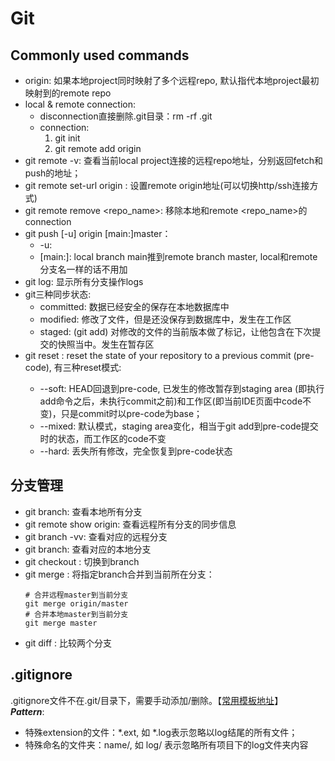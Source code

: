 # Git


## Commonly used commands
* origin: 如果本地project同时映射了多个远程repo, 默认指代本地project最初映射到的remote repo
* local & remote connection:
    - disconnection直接删除.git目录：rm -rf .git
    - connection: 
        1) git init
        2) git remote add origin <remote url>
* git remote -v: 查看当前local project连接的远程repo地址，分别返回fetch和push的地址；
* git remote set-url origin <url>: 设置remote origin地址(可以切换http/ssh连接方式)
* git remote remove <repo_name>: 移除本地和remote <repo_name>的connection
* git push [-u] origin [main:]master：
    - -u:
    - [main:]: local branch main推到remote branch master, local和remote分支名一样的话不用加
* git log: 显示所有分支操作logs
* git三种同步状态:
    - committed: 数据已经安全的保存在本地数据库中
    - modified: 修改了文件，但是还没保存到数据库中，发生在工作区
    - staged: (git add) 对修改的文件的当前版本做了标记，让他包含在下次提交的快照当中。发生在暂存区
* git reset <pre-code>: reset the state of your repository to a previous commit (pre-code), 有三种reset模式:
    - --soft: HEAD回退到pre-code, 已发生的修改暂存到staging area (即执行add命令之后，未执行commit之前)和工作区(即当前IDE页面中code不变)，只是commit时以pre-code为base；
    - --mixed: 默认模式，staging area变化，相当于git add到pre-code提交时的状态，而工作区的code不变
    - --hard: 丢失所有修改，完全恢复到pre-code状态

## 分支管理
* git branch: 查看本地所有分支
* git remote show origin: 查看远程所有分支的同步信息
* git branch -vv: 查看对应的远程分支
* git branch: 查看对应的本地分支
* git checkout <branch>: 切换到branch
* git merge <branch name>: 将指定branch合并到当前所在分支：
    ```git
    # 合并远程master到当前分支
    git merge origin/master
    # 合并本地master到当前分支
    git merge master
* git diff <branch1> <branch2>: 比较两个分支


## .gitignore
.gitignore文件不在.git/目录下，需要手动添加/删除。【[常用模板地址](https://github.com/github/gitignore/tree/main)】<br>
***Pattern***:
* 特殊extension的文件：\*.ext, 如 \*.log表示忽略以log结尾的所有文件；
* 特殊命名的文件夹：name/, 如 log/ 表示忽略所有项目下的log文件夹内容